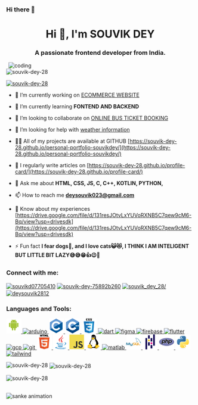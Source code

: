 ### Hi there 👋

<!--
**souvik-dey-28/souvik-dey-28** is a ✨ _special_ ✨ repository because its `README.md` (this file) appears on your GitHub profile.

Here are some ideas to get you started:

- 🔭 I’m currently working on ...
- 🌱 I’m currently learning ...
- 👯 I’m looking to collaborate on ...
- 🤔 I’m looking for help with ...
- 💬 Ask me about ...
- 📫 How to reach me: ...
- 😄 Pronouns: ...
- ⚡ Fun fact: ...
-->
<h1 align="center">Hi 👋, I'm SOUVIK DEY</h1>
<h3 align="center">A passionate frontend developer from India.</h3>

<img align="right" alt="coding" width="498" src="https://lh3.googleusercontent.com/FCTJV2u4ETqtkvFn0I1fY184UbdpWhqpAyyV6w7732ookhFnbAF_gBaWMNfAw28z_GhVeZmQIY7jbUuDlFEjWWv6ldLe7FvrJg4=w932">

<p align="left"> <img src="https://komarev.com/ghpvc/?username=souvik-dey-28&label=Profile%20views&color=0e75b6&style=flat" alt="souvik-dey-28" /> </p>

<p align="left"> <a href="https://github.com/ryo-ma/github-profile-trophy"><img src="https://github-profile-trophy.vercel.app/?username=souvik-dey-28" alt="souvik-dey-28" /></a> </p>

<p align="left"> <a href="https://x.com/SouvikDey28?t=O62RjkHLtDgdKh8I4_Z4oA&s=09" alt="souvikDey28" /></a> </p>

- 🔭 I’m currently working on [ECOMMERCE WEBSITE](https://souvik-dey-28.github.io/ecommerce-website/)

- 🌱 I’m currently learning **FONTEND AND BACKEND**

- 👯 I’m looking to collaborate on [ONLINE BUS TICKET BOOKING](https://souvik-dey-28.github.io/online-bus-ticket-booking2/)

- 🤝 I’m looking for help with [weather information](https://souvik-dey-28.github.io/weather-details/)

- 👨‍💻 All of my projects are available at GITHUB [https://souvik-dey-28.github.io/personal-portfolio-souvikdey/](https://souvik-dey-28.github.io/personal-portfolio-souvikdey/)

- 📝 I regularly write articles on [https://souvik-dey-28.github.io/profile-card/](https://souvik-dey-28.github.io/profile-card/)

- 💬 Ask me about **HTML, CSS, JS, C, C++, KOTLIN, PYTHON,**

- 📫 How to reach me **deysouvik023@gmail.com**

- 📄 Know about my experiences [https://drive.google.com/file/d/131resJOtvLxYUVoRXNB5C7qew9cM6-Bq/view?usp=drivesdk](https://drive.google.com/file/d/131resJOtvLxYUVoRXNB5C7qew9cM6-Bq/view?usp=drivesdk)

- ⚡ Fun fact **I fear dogs🐶, and I love cats😺😻, I THINK I AM INTELIGENT BUT LITTLE BIT LAZY😅😅😁👍😉🤞**

<h3 align="left">Connect with me:</h3>
<p align="left">
<a href="https://twitter.com/souvikd07705410" target="blank"><img align="center" src="https://raw.githubusercontent.com/rahuldkjain/github-profile-readme-generator/master/src/images/icons/Social/twitter.svg" alt="souvikd07705410" height="30" width="40" /></a>
<a href="https://linkedin.com/in/souvik-dey-75892b260" target="blank"><img align="center" src="https://raw.githubusercontent.com/rahuldkjain/github-profile-readme-generator/master/src/images/icons/Social/linked-in-alt.svg" alt="souvik-dey-75892b260" height="30" width="40" /></a>
<a href="https://instagram.com/souvik_dey_28/" target="blank"><img align="center" src="https://raw.githubusercontent.com/rahuldkjain/github-profile-readme-generator/master/src/images/icons/Social/instagram.svg" alt="souvik_dey_28/" height="30" width="40" /></a>
<a href="https://auth.geeksforgeeks.org/user/deysouvik2812" target="blank"><img align="center" src="https://raw.githubusercontent.com/rahuldkjain/github-profile-readme-generator/master/src/images/icons/Social/geeks-for-geeks.svg" alt="deysouvik2812" height="30" width="40" /></a>
</p>

<h3 align="left">Languages and Tools:</h3>
<p align="left"> <a href="https://developer.android.com" target="_blank" rel="noreferrer"> <img src="https://raw.githubusercontent.com/devicons/devicon/master/icons/android/android-original-wordmark.svg" alt="android" width="40" height="40"/> </a> <a href="https://www.arduino.cc/" target="_blank" rel="noreferrer"> <img src="https://cdn.worldvectorlogo.com/logos/arduino-1.svg" alt="arduino" width="40" height="40"/> </a> <a href="https://www.cprogramming.com/" target="_blank" rel="noreferrer"> <img src="https://raw.githubusercontent.com/devicons/devicon/master/icons/c/c-original.svg" alt="c" width="40" height="40"/> </a> <a href="https://www.w3schools.com/cpp/" target="_blank" rel="noreferrer"> <img src="https://raw.githubusercontent.com/devicons/devicon/master/icons/cplusplus/cplusplus-original.svg" alt="cplusplus" width="40" height="40"/> </a> <a href="https://www.w3schools.com/css/" target="_blank" rel="noreferrer"> <img src="https://raw.githubusercontent.com/devicons/devicon/master/icons/css3/css3-original-wordmark.svg" alt="css3" width="40" height="40"/> </a> <a href="https://dart.dev" target="_blank" rel="noreferrer"> <img src="https://www.vectorlogo.zone/logos/dartlang/dartlang-icon.svg" alt="dart" width="40" height="40"/> </a> <a href="https://www.figma.com/" target="_blank" rel="noreferrer"> <img src="https://www.vectorlogo.zone/logos/figma/figma-icon.svg" alt="figma" width="40" height="40"/> </a> <a href="https://firebase.google.com/" target="_blank" rel="noreferrer"> <img src="https://www.vectorlogo.zone/logos/firebase/firebase-icon.svg" alt="firebase" width="40" height="40"/> </a> <a href="https://flutter.dev" target="_blank" rel="noreferrer"> <img src="https://www.vectorlogo.zone/logos/flutterio/flutterio-icon.svg" alt="flutter" width="40" height="40"/> </a> <a href="https://cloud.google.com" target="_blank" rel="noreferrer"> <img src="https://www.vectorlogo.zone/logos/google_cloud/google_cloud-icon.svg" alt="gcp" width="40" height="40"/> </a> <a href="https://git-scm.com/" target="_blank" rel="noreferrer"> <img src="https://www.vectorlogo.zone/logos/git-scm/git-scm-icon.svg" alt="git" width="40" height="40"/> </a> <a href="https://www.w3.org/html/" target="_blank" rel="noreferrer"> <img src="https://raw.githubusercontent.com/devicons/devicon/master/icons/html5/html5-original-wordmark.svg" alt="html5" width="40" height="40"/> </a> <a href="https://www.java.com" target="_blank" rel="noreferrer"> <img src="https://raw.githubusercontent.com/devicons/devicon/master/icons/java/java-original.svg" alt="java" width="40" height="40"/> </a> <a href="https://developer.mozilla.org/en-US/docs/Web/JavaScript" target="_blank" rel="noreferrer"> <img src="https://raw.githubusercontent.com/devicons/devicon/master/icons/javascript/javascript-original.svg" alt="javascript" width="40" height="40"/> </a> <a href="https://www.linux.org/" target="_blank" rel="noreferrer"> <img src="https://raw.githubusercontent.com/devicons/devicon/master/icons/linux/linux-original.svg" alt="linux" width="40" height="40"/> </a> <a href="https://www.mathworks.com/" target="_blank" rel="noreferrer"> <img src="https://upload.wikimedia.org/wikipedia/commons/2/21/Matlab_Logo.png" alt="matlab" width="40" height="40"/> </a> <a href="https://www.mysql.com/" target="_blank" rel="noreferrer"> <img src="https://raw.githubusercontent.com/devicons/devicon/master/icons/mysql/mysql-original-wordmark.svg" alt="mysql" width="40" height="40"/> </a> <a href="https://pandas.pydata.org/" target="_blank" rel="noreferrer"> <img src="https://raw.githubusercontent.com/devicons/devicon/2ae2a900d2f041da66e950e4d48052658d850630/icons/pandas/pandas-original.svg" alt="pandas" width="40" height="40"/> </a> <a href="https://www.php.net" target="_blank" rel="noreferrer"> <img src="https://raw.githubusercontent.com/devicons/devicon/master/icons/php/php-original.svg" alt="php" width="40" height="40"/> </a> <a href="https://www.python.org" target="_blank" rel="noreferrer"> <img src="https://raw.githubusercontent.com/devicons/devicon/master/icons/python/python-original.svg" alt="python" width="40" height="40"/> </a> <a href="https://tailwindcss.com/" target="_blank" rel="noreferrer"> <img src="https://www.vectorlogo.zone/logos/tailwindcss/tailwindcss-icon.svg" alt="tailwind" width="40" height="40"/> </a> </p>

<p><img align="left" src="https://github-readme-stats.vercel.app/api/top-langs?username=souvik-dey-28&show_icons=true&locale=en&layout=compact" alt="souvik-dey-28" /></p>

<p>&nbsp;<img align="center" src="https://github-readme-stats.vercel.app/api?username=souvik-dey-28&show_icons=true&locale=en" alt="souvik-dey-28" /></p>

<p><img align="center" src="https://github-readme-streak-stats.herokuapp.com/?user=souvik-dey-28&" alt="souvik-dey-28" /></p>




<br clear="both">


<img src = "https://raw.githubusercontent.com/souvik-dey-28/souvik-dey-28/output/snake.svg" alt= "sanke animation">


###
